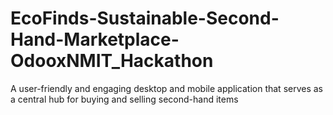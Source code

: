 # EcoFinds-Sustainable-Second-Hand-Marketplace-OdooxNMIT_Hackathon
A user-friendly and  engaging desktop and mobile application that serves as a central hub for buying and  selling second-hand items
